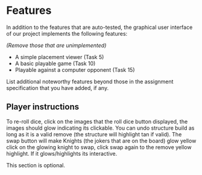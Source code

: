 # Features

In addition to the features that are auto-tested, the graphical user interface
of our project implements the following features:

*(Remove those that are unimplemented)*

 - A simple placement viewer (Task 5)
 - A basic playable game (Task 10)
 - Playable against a computer opponent (Task 15)

List additional noteworthy features beyond those in the assignment
specification that you have added, if any.

## Player instructions

To re-roll dice, click on the images that the roll dice button displayed, the images should glow indicating its clickable.
You can undo structure build as long as it is a valid remove (the structure will highlight tan if valid).
The swap button will make Knights (the jokers that are on the board) glow yellow click on the glowing knight to swap, click swap again to the remove yellow highlight.
If it glows/highlights its interactive.

This section is optional.

